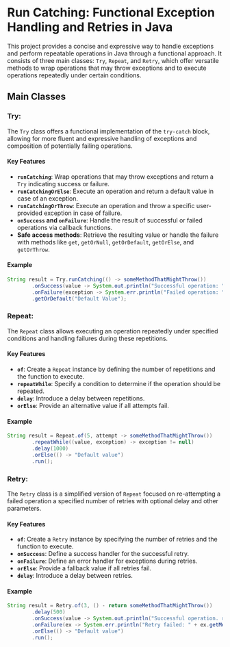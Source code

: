 # Run Catching: Functional Exception Handling and Retries in Java

This project provides a concise and expressive way to handle exceptions and perform repeatable operations in Java through a functional approach. 
It consists of three main classes: `Try`, `Repeat`, and `Retry`, which offer versatile methods to wrap operations that may throw exceptions and to execute operations repeatedly under certain conditions.

## Main Classes

### Try:
The `Try` class offers a functional implementation of the `try-catch` block, allowing for more fluent and expressive handling of exceptions and composition of potentially failing operations.

#### Key Features
- **`runCatching`**: Wrap operations that may throw exceptions and return a `Try` indicating success or failure.
- **`runCatchingOrElse`**: Execute an operation and return a default value in case of an exception.
- **`runCatchingOrThrow`**: Execute an operation and throw a specific user-provided exception in case of failure.
- **`onSuccess` and `onFailure`**: Handle the result of successful or failed operations via callback functions.
- **Safe access methods**: Retrieve the resulting value or handle the failure with methods like `get`, `getOrNull`, `getOrDefault`, `getOrElse`, and `getOrThrow`.

#### Example
```java
String result = Try.runCatching(() -> someMethodThatMightThrow())
        .onSuccess(value -> System.out.println("Successful operation: " + value))
        .onFailure(exception -> System.err.println("Failed operation: " + exception.getMessage()))
        .getOrDefault("Default Value");
```

### Repeat:
The `Repeat` class allows executing an operation repeatedly under specified conditions and handling failures during these repetitions.

#### Key Features
- **`of`**: Create a `Repeat` instance by defining the number of repetitions and the function to execute.
- **`repeatWhile`**: Specify a condition to determine if the operation should be repeated.
- **`delay`**: Introduce a delay between repetitions.
- **`orElse`**: Provide an alternative value if all attempts fail.

#### Example
```java
String result = Repeat.of(5, attempt -> someMethodThatMightThrow())
        .repeatWhile((value, exception) -> exception != null)
        .delay(1000)
        .orElse(() -> "Default value")
        .run();
```

### Retry:
The `Retry` class is a simplified version of `Repeat` focused on re-attempting a failed operation a specified number of retries with optional delay and other parameters.

#### Key Features
- **`of`**: Create a `Retry` instance by specifying the number of retries and the function to execute.
- **`onSuccess`**: Define a success handler for the successful retry.
- **`onFailure`**: Define an error handler for exceptions during retries.
- **`orElse`**: Provide a fallback value if all retries fail.
- **`delay`**: Introduce a delay between retries.

#### Example
```java
String result = Retry.of(3, () - return someMethodThatMightThrow())
        .delay(500)
        .onSuccess(value -> System.out.println("Successful operation. result: " + value))
        .onFailure(ex -> System.err.println("Retry failed: " + ex.getMessage()))
        .orElse(() -> "Default value")
        .run();
```

